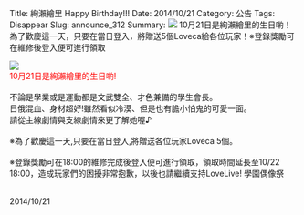 Title: 絢瀨繪里 Happy Birthday!!!
Date: 2014/10/21 
Category: 公告
Tags: Disappear
Slug: announce_312
Summary: <img src="http://i.imgur.com/ULqbzSn.png"> 10月21日是絢瀨繪里的生日喲！為了歡慶這一天，只要在當日登入，將贈送5個Loveca給各位玩家！※登錄獎勵可在維修後登入便可進行領取

<div class="content_news">
<div class="note">
<p><img src="http://i.imgur.com/ULqbzSn.png" />
<br />
<span style="color:red;">10月21日是絢瀨繪里的生日喲!</span><br />
<br />
不論是學業或是運動都是文武雙全、才色兼備的學生會長。<br />
日俄混血、身材超好!雖然看似冷漠、但是也有膽小怕鬼的可愛一面。<br />
請從主線劇情與支線劇情來更了解她喔♪<br />
<br />
※為了歡慶這一天,只要在當日登入,將贈送各位玩家Loveca 5個。<br />
<br />
※登錄獎勵可在18:00的維修完成後登入便可進行領取，領取時間延長至10/22 18:00，造成玩家們的困擾非常抱歉，以後也請繼續支持LoveLive! 學園偶像祭<br />
<br />
</p>
		2014/10/21
		         
</div>
</div>
